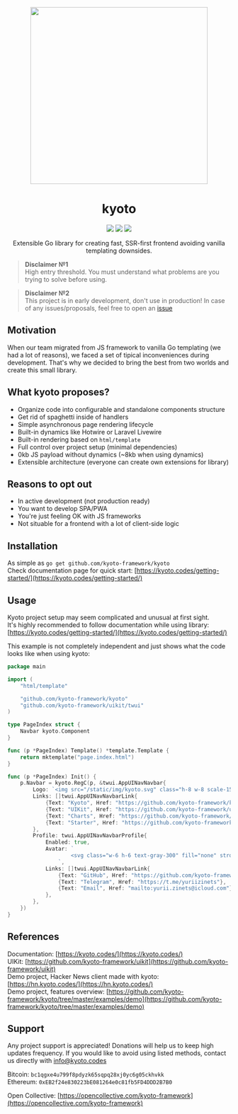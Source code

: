 
<p align="center">
    <img width="400" src="https://raw.githubusercontent.com/kyoto-framework/kyoto/master/docs/assets/kyoto.svg" />
</p>

<h1 align="center">kyoto</h1>

<p align="center">
	<img src="https://img.shields.io/github/license/kyoto-framework/kyoto">
	<img src="https://goreportcard.com/badge/github.com/kyoto-framework/kyoto">
	<img src="https://pkg.go.dev/badge/github.com/kyoto-framework/kyoto.svg">
</p>

<p align="center">
	Extensible Go library for creating fast, SSR-first frontend avoiding vanilla templating downsides.
</p>

> **Disclaimer №1**  
> High entry threshold. You must understand what problems are you trying to solve before using.

> **Disclaimer №2**  
> This project is in early development, don't use in production! In case of any issues/proposals, feel free to open an [issue](https://github.com/kyoto-framework/kyoto/issues/new)

## Motivation

When our team migrated from JS framework to vanilla Go templating (we had a lot of reasons), we faced a set of tipical inconveniences during development. That's why we decided to bring the best from two worlds and create this small library.

## What kyoto proposes?

- Organize code into configurable and standalone components structure
- Get rid of spaghetti inside of handlers
- Simple asynchronous page rendering lifecycle
- Built-in dynamics like Hotwire or Laravel Livewire
- Built-in rendering based on `html/template`
- Full control over project setup (minimal dependencies)
- 0kb JS payload without dynamics (~8kb when using dynamics)
- Extensible architecture (everyone can create own extensions for library)

## Reasons to opt out

- In active development (not production ready)
- You want to develop SPA/PWA
- You're just feeling OK with JS frameworks
- Not situable for a frontend with a lot of client-side logic

## Installation

As simple as `go get github.com/kyoto-framework/kyoto`  
Check documentation page for quick start: [https://kyoto.codes/getting-started/](https://kyoto.codes/getting-started/)

## Usage

Kyoto project setup may seem complicated and unusual at first sight.  
It's highly recommended to follow documentation while using library: [https://kyoto.codes/getting-started/](https://kyoto.codes/getting-started/)  

This example is not completely independent and just shows what the code looks like when using kyoto:

```go
package main

import (
	"html/template"

	"github.com/kyoto-framework/kyoto"
	"github.com/kyoto-framework/uikit/twui"
)

type PageIndex struct {
	Navbar kyoto.Component
}

func (p *PageIndex) Template() *template.Template {
	return mktemplate("page.index.html")
}

func (p *PageIndex) Init() {
	p.Navbar = kyoto.RegC(p, &twui.AppUINavNavbar{
		Logo: `<img src="/static/img/kyoto.svg" class="h-8 w-8 scale-150" />`,
		Links: []twui.AppUINavNavbarLink{
			{Text: "Kyoto", Href: "https://github.com/kyoto-framework/kyoto"},
			{Text: "UIKit", Href: "https://github.com/kyoto-framework/uikit"},
			{Text: "Charts", Href: "https://github.com/kyoto-framework/kyoto-charts"},
			{Text: "Starter", Href: "https://github.com/kyoto-framework/starter"},
		},
		Profile: twui.AppUINavNavbarProfile{
			Enabled: true,
			Avatar: `
					<svg class="w-6 h-6 text-gray-300" fill="none" stroke="currentColor" viewBox="0 0 24 24" xmlns="http://www.w3.org/2000/svg"><path stroke-linecap="round" stroke-linejoin="round" stroke-width="2" d="M3 8l7.89 5.26a2 2 0 002.22 0L21 8M5 19h14a2 2 0 002-2V7a2 2 0 00-2-2H5a2 2 0 00-2 2v10a2 2 0 002 2z"></path></svg>
				`,
			Links: []twui.AppUINavNavbarLink{
				{Text: "GitHub", Href: "https://github.com/kyoto-framework/kyoto/discussions/40"},
				{Text: "Telegram", Href: "https://t.me/yuriizinets"},
				{Text: "Email", Href: "mailto:yurii.zinets@icloud.com"},
			},
		},
    })
}

```

## References

Documentation: [https://kyoto.codes/](https://kyoto.codes/)  
UIKit: [https://github.com/kyoto-framework/uikit](https://github.com/kyoto-framework/uikit)  
Demo project, Hacker News client made with kyoto: [https://hn.kyoto.codes/](https://hn.kyoto.codes/)  
Demo project, features overview: [https://github.com/kyoto-framework/kyoto/tree/master/examples/demo](https://github.com/kyoto-framework/kyoto/tree/master/examples/demo)  

## Support

Any project support is appreciated! Donations will help us to keep high updates frequency. If you would like to avoid using listed methods, contact us directly with [info@kyoto.codes](mailto:info@kyoto.codes)  

Bitcoin: `bc1qgxe4u799f8pdyzk65sqpq28xj0yc6g05ckhvkk`  
Ethereum: `0xEB2f24e830223bE081264e0c81fb5FD4DDD2B7B0`

Open Collective: [https://opencollective.com/kyoto-framework](https://opencollective.com/kyoto-framework)
